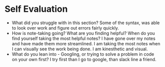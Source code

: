 # Self Evaluation

- What did you struggle with in this section? Some of the syntax, was able to look over work and figure out errors fairly quickly.
- How is note-taking going? What are you finding helpful? When do you find yourself taking the most helpful notes? I have gone over my notes and have made them more streamlined. I am taking the most notes when I can visually see the work being done. I am kinesthetic and visual.
- What do you lean into - Googling, or trying to solve a problem in code on your own first? I try first than I go to google, than slack line a friend.
